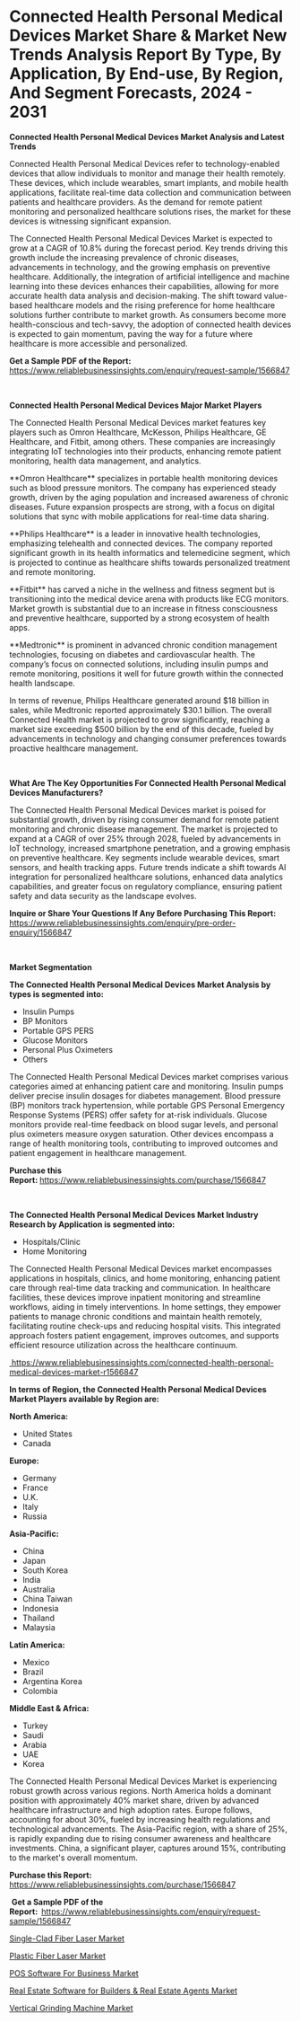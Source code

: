 <p><h1>Connected Health Personal Medical Devices Market Share & Market New Trends Analysis Report By Type, By Application, By End-use, By Region, And Segment Forecasts, 2024 - 2031</h1></p><p><strong>Connected Health Personal Medical Devices Market Analysis and Latest Trends</strong></p>
<p><p>Connected Health Personal Medical Devices refer to technology-enabled devices that allow individuals to monitor and manage their health remotely. These devices, which include wearables, smart implants, and mobile health applications, facilitate real-time data collection and communication between patients and healthcare providers. As the demand for remote patient monitoring and personalized healthcare solutions rises, the market for these devices is witnessing significant expansion.</p><p>The Connected Health Personal Medical Devices Market is expected to grow at a CAGR of 10.8% during the forecast period. Key trends driving this growth include the increasing prevalence of chronic diseases, advancements in technology, and the growing emphasis on preventive healthcare. Additionally, the integration of artificial intelligence and machine learning into these devices enhances their capabilities, allowing for more accurate health data analysis and decision-making. The shift toward value-based healthcare models and the rising preference for home healthcare solutions further contribute to market growth. As consumers become more health-conscious and tech-savvy, the adoption of connected health devices is expected to gain momentum, paving the way for a future where healthcare is more accessible and personalized.</p></p>
<p><strong>Get a Sample PDF of the Report:&nbsp;</strong> <a href="https://www.reliablebusinessinsights.com/enquiry/request-sample/1566847">https://www.reliablebusinessinsights.com/enquiry/request-sample/1566847</a></p>
<p>&nbsp;</p>
<p><strong>Connected Health Personal Medical Devices Major Market Players</strong></p>
<p><p>The Connected Health Personal Medical Devices market features key players such as Omron Healthcare, McKesson, Philips Healthcare, GE Healthcare, and Fitbit, among others. These companies are increasingly integrating IoT technologies into their products, enhancing remote patient monitoring, health data management, and analytics.</p><p>**Omron Healthcare** specializes in portable health monitoring devices such as blood pressure monitors. The company has experienced steady growth, driven by the aging population and increased awareness of chronic diseases. Future expansion prospects are strong, with a focus on digital solutions that sync with mobile applications for real-time data sharing.</p><p>**Philips Healthcare** is a leader in innovative health technologies, emphasizing telehealth and connected devices. The company reported significant growth in its health informatics and telemedicine segment, which is projected to continue as healthcare shifts towards personalized treatment and remote monitoring.</p><p>**Fitbit** has carved a niche in the wellness and fitness segment but is transitioning into the medical device arena with products like ECG monitors. Market growth is substantial due to an increase in fitness consciousness and preventive healthcare, supported by a strong ecosystem of health apps.</p><p>**Medtronic** is prominent in advanced chronic condition management technologies, focusing on diabetes and cardiovascular health. The company’s focus on connected solutions, including insulin pumps and remote monitoring, positions it well for future growth within the connected health landscape.</p><p>In terms of revenue, Philips Healthcare generated around $18 billion in sales, while Medtronic reported approximately $30.1 billion. The overall Connected Health market is projected to grow significantly, reaching a market size exceeding $500 billion by the end of this decade, fueled by advancements in technology and changing consumer preferences towards proactive healthcare management.</p></p>
<p>&nbsp;</p>
<p><strong>What Are The Key Opportunities For Connected Health Personal Medical Devices Manufacturers?</strong></p>
<p><p>The Connected Health Personal Medical Devices market is poised for substantial growth, driven by rising consumer demand for remote patient monitoring and chronic disease management. The market is projected to expand at a CAGR of over 25% through 2028, fueled by advancements in IoT technology, increased smartphone penetration, and a growing emphasis on preventive healthcare. Key segments include wearable devices, smart sensors, and health tracking apps. Future trends indicate a shift towards AI integration for personalized healthcare solutions, enhanced data analytics capabilities, and greater focus on regulatory compliance, ensuring patient safety and data security as the landscape evolves.</p></p>
<p><strong>Inquire or Share Your Questions If Any Before Purchasing This Report:</strong> <a href="https://www.reliablebusinessinsights.com/enquiry/pre-order-enquiry/1566847">https://www.reliablebusinessinsights.com/enquiry/pre-order-enquiry/1566847</a></p>
<p>&nbsp;</p>
<p><strong>Market Segmentation</strong></p>
<p><strong>The Connected Health Personal Medical Devices Market Analysis by types is segmented into:</strong></p>
<p><ul><li>Insulin Pumps</li><li>BP Monitors</li><li>Portable GPS PERS</li><li>Glucose Monitors</li><li>Personal Plus Oximeters</li><li>Others</li></ul></p>
<p><p>The Connected Health Personal Medical Devices market comprises various categories aimed at enhancing patient care and monitoring. Insulin pumps deliver precise insulin dosages for diabetes management. Blood pressure (BP) monitors track hypertension, while portable GPS Personal Emergency Response Systems (PERS) offer safety for at-risk individuals. Glucose monitors provide real-time feedback on blood sugar levels, and personal plus oximeters measure oxygen saturation. Other devices encompass a range of health monitoring tools, contributing to improved outcomes and patient engagement in healthcare management.</p></p>
<p><strong>Purchase this Report:&nbsp;</strong><a href="https://www.reliablebusinessinsights.com/purchase/1566847">https://www.reliablebusinessinsights.com/purchase/1566847</a></p>
<p>&nbsp;</p>
<p><strong>The Connected Health Personal Medical Devices Market Industry Research by Application is segmented into:</strong></p>
<p><ul><li>Hospitals/Clinic</li><li>Home Monitoring</li></ul></p>
<p><p>The Connected Health Personal Medical Devices market encompasses applications in hospitals, clinics, and home monitoring, enhancing patient care through real-time data tracking and communication. In healthcare facilities, these devices improve inpatient monitoring and streamline workflows, aiding in timely interventions. In home settings, they empower patients to manage chronic conditions and maintain health remotely, facilitating routine check-ups and reducing hospital visits. This integrated approach fosters patient engagement, improves outcomes, and supports efficient resource utilization across the healthcare continuum.</p></p>
<p><a href="https://www.reliablebusinessinsights.com/connected-health-personal-medical-devices-market-r1566847">&nbsp;https://www.reliablebusinessinsights.com/connected-health-personal-medical-devices-market-r1566847</a></p>
<p><strong>In terms of Region, the Connected Health Personal Medical Devices Market Players available by Region are:</strong></p>
<p>
    <p> <strong> North America: </strong>
        <ul>
            <li>United States</li>
            <li>Canada</li>
        </ul>
        </p> 
    <p> <strong> Europe: </strong>
        <ul>
            <li>Germany</li>
            <li>France</li>
            <li>U.K.</li>
            <li>Italy</li>
            <li>Russia</li>
        </ul>
        </p> 
    <p> <strong> Asia-Pacific: </strong>
        <ul>
            <li>China</li>
            <li>Japan</li>
            <li>South Korea</li>
            <li>India</li>
            <li>Australia</li>
            <li>China Taiwan</li>
            <li>Indonesia</li>
            <li>Thailand</li>
            <li>Malaysia</li>
        </ul>
        </p> 
    <p> <strong> Latin America: </strong>
        <ul>
            <li>Mexico</li>
            <li>Brazil</li>
            <li>Argentina Korea</li>
            <li>Colombia</li>
        </ul>
        </p> 
    <p> <strong> Middle East & Africa: </strong>
        <ul>
            <li>Turkey</li>
            <li>Saudi</li>
            <li>Arabia</li>
            <li>UAE</li>
            <li>Korea</li>
        </ul>
    </p>
    </p>
<p><p>The Connected Health Personal Medical Devices Market is experiencing robust growth across various regions. North America holds a dominant position with approximately 40% market share, driven by advanced healthcare infrastructure and high adoption rates. Europe follows, accounting for about 30%, fueled by increasing health regulations and technological advancements. The Asia-Pacific region, with a share of 25%, is rapidly expanding due to rising consumer awareness and healthcare investments. China, a significant player, captures around 15%, contributing to the market's overall momentum.</p></p>
<p><strong>Purchase this Report: </strong><a href="https://www.reliablebusinessinsights.com/purchase/1566847">https://www.reliablebusinessinsights.com/purchase/1566847</a></p>
<p>&nbsp;<strong>Get a Sample PDF of the Report:&nbsp;&nbsp;</strong><a href="https://www.reliablebusinessinsights.com/enquiry/request-sample/1566847">https://www.reliablebusinessinsights.com/enquiry/request-sample/1566847</a></p>
<p><strong></strong></p>
<p><p><a href="https://medium.com/@anggakarna133_49525/single-clad-fiber-laser-market-share-size-trends-industry-analysis-report-by-application-high-e1ce768f369b">Single-Clad Fiber Laser Market</a></p><p><a href="https://medium.com/@novitaramadhani1350/plastic-fiber-laser-market-a-global-and-regional-analysis-focus-on-region-country-level-70d046966a9e?postPublishedType=repub">Plastic Fiber Laser Market</a></p><p><a href="https://issuu.com/reportprime-2/docs/pos-software-for-business-market-si_01bfd580268cf4">POS Software For Business Market</a></p><p><a href="https://issuu.com/reportprime-2/docs/real-estate-software-for-builders-r_7bcc6c942d7c3a">Real Estate Software for Builders & Real Estate Agents Market</a></p><p><a href="https://www.linkedin.com/pulse/vertical-grinding-machine-market-research-report-exploring-5adne">Vertical Grinding Machine Market</a></p></p>